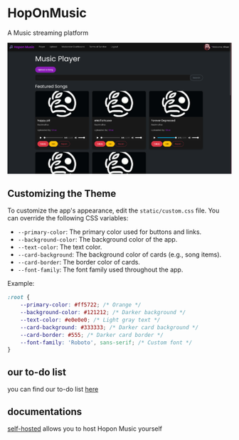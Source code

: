 # HopOnMusic
A Music streaming platform

<p align="center">
  <img alt="example" src="ReadMeStuff/image.png">
</p>

## Customizing the Theme

To customize the app's appearance, edit the `static/custom.css` file. You can override the following CSS variables:

- `--primary-color`: The primary color used for buttons and links.
- `--background-color`: The background color of the app.
- `--text-color`: The text color.
- `--card-background`: The background color of cards (e.g., song items).
- `--card-border`: The border color of cards.
- `--font-family`: The font family used throughout the app.

Example:
```css
:root {
    --primary-color: #ff5722; /* Orange */
    --background-color: #121212; /* Darker background */
    --text-color: #e0e0e0; /* Light gray text */
    --card-background: #333333; /* Darker card background */
    --card-border: #555; /* Darker card border */
    --font-family: 'Roboto', sans-serif; /* Custom font */
}
```

## our to-do list

you can find our to-do list [here](https://github.com/users/Virus01Official/projects/19)

## documentations

[self-hosted](https://github.com/Virus01Official/HoM-self-hosting) allows you to host Hopon Music yourself
